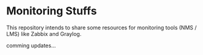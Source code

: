 # Monitoring Stuffs

This repository intends to share some resources for monitoring tools (NMS / LMS) like Zabbix and Graylog.

comming updates...
